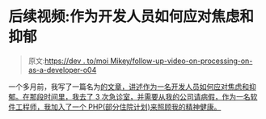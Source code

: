 # 后续视频:作为开发人员如何应对焦虑和抑郁

> 原文:[https://dev . to/moi Mikey/follow-up-video-on-processing-on-as-a-developer-o04](https://dev.to/moimikey/follow-up-video-on-dealing-with-anxiety-and-depression-as-a-developer-o04)

一个多月前，我写了一篇名为[的文章，讲述作为一名开发人员如何应对焦虑和抑郁。在那段时间里，我去了 3 次急诊室，并需要从我的公司请病假，作为一名软件工程师，我加入了一个 PHP(部分住院计划)来照顾我的精神健康。](https://dev.to/moimikey/on-dealing-with-anxiety-and-depression-as-a-developer-2ac4)